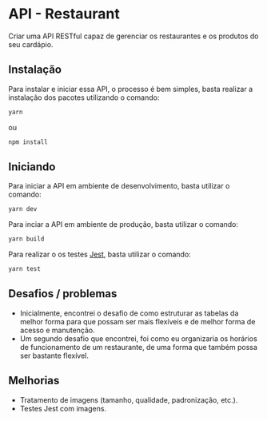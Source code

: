 # API - Restaurant

Criar uma API RESTful capaz de gerenciar os restaurantes e os produtos do seu cardápio.

## Instalação

Para instalar e iniciar essa API, o processo é bem simples, basta realizar a instalação dos pacotes utilizando o comando:

```bash
yarn
```

ou

```bash
npm install
```

## Iniciando

Para iniciar a API em ambiente de desenvolvimento, basta utilizar o comando:

```bash
yarn dev
```

Para inciar a API em ambiente de produção, basta utilizar o comando:

```bash
yarn build
```

Para realizar o os testes [Jest](https://jestjs.io/), basta utilizar o comando:

```bash
yarn test
```

## Desafios / problemas

- Inicialmente, encontrei o desafio de como estruturar as tabelas da melhor forma para que possam ser mais flexíveis e de melhor forma de acesso e manutenção.
- Um segundo desafio que encontrei, foi como eu organizaria os horários de funcionamento de um restaurante, de uma forma que também possa ser bastante flexível.

## Melhorias

- Tratamento de imagens (tamanho, qualidade, padronização, etc.).
- Testes Jest com imagens.
